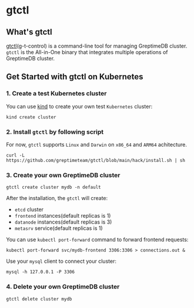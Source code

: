 # gtctl

## What's gtctl

[gtctl][1](g-t-control) is a command-line tool for managing GreptimeDB cluster. `gtctl` is the All-in-One binary that integrates multiple operations of GreptimeDB cluster.

## Get Started with gtctl on Kubernetes

### 1\. Create a test Kubernetes cluster

You can use [kind][2] to create your own test `Kubernetes` cluster:

```shell
kind create cluster
```

### 2\. Install `gtctl` by following script

For now, `gtctl` supports `Linux` and `Darwin` on `x86_64` and `ARM64` achitecture.

```shell
curl -L https://github.com/greptimeteam/gtctl/blob/main/hack/install.sh | sh
```

### 3\. Create your own GreptimeDB cluster

```shel
gtctl create cluster mydb -n default
```

After the installation, the `gtctl` will create:

- `etcd` cluster
- `frontend` instances(default replicas is 1)
- `datanode` instances(default replicas is 3)
- `metasrv` service(default replicas is 1)

You can use `kubectl port-forward` command to forward frontend requests:

```shell
kubectl port-forward svc/mydb-frontend 3306:3306 > connections.out &
```

Use your `mysql` client to connect your cluster:

```shell
mysql -h 127.0.0.1 -P 3306
```

### 4\. Delete your own GreptimeDB cluster

```shell
gtctl delete cluster mydb
```

[1]: <https://github.com/GreptimeTeam/gtctl>
[2]: <https://kind.sigs.k8s.io/docs/user/quick-start/>
